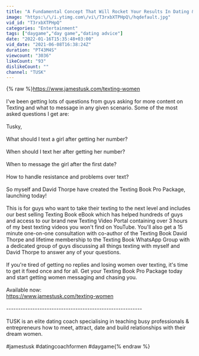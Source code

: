 ```yaml
---
title: "A Fundamental Concept That Will Rocket Your Results In Dating & In Life"
image: "https:\/\/i.ytimg.com\/vi\/T3rxbXTPHpQ\/hqdefault.jpg"
vid_id: "T3rxbXTPHpQ"
categories: "Entertainment"
tags: ["daygame","day game","dating advice"]
date: "2022-01-16T15:35:48+03:00"
vid_date: "2021-06-08T16:38:24Z"
duration: "PT43M4S"
viewcount: "3036"
likeCount: "93"
dislikeCount: ""
channel: "TUSK"
---
```

{% raw %}<a rel="nofollow" target="blank" href="https://www.jamestusk.com/texting-women">https://www.jamestusk.com/texting-women</a> <br /><br />I've been getting lots of questions from guys asking for more content on Texting and what to message in any given scenario. Some of the most asked questions I get are: <br /><br />Tusky, <br /><br />What should I text a girl after getting her number? <br /><br />When should I text her after getting her number? <br /><br />When to message the girl after the first date? <br /><br />How to handle resistance and problems over text? <br /><br />So myself and David Thorpe have created the Texting Book Pro Package, launching today! <br /><br />This is for guys who want to take their texting to the next level and includes our best selling Texting Book eBook which has helped hundreds of guys and access to our brand new Texting Video Portal containing over 3 hours of my best texting videos you won't find on YouTube. You'll also get a 15 minute one-on-one consultation with co-author of the Texting Book David Thorpe and lifetime membership to the Texting Book WhatsApp Group with a dedicated group of guys discussing all things texting with myself and David Thorpe to answer any of your questions. <br /><br />If you're tired of getting no replies and losing women over texting, it's time to get it fixed once and for all. Get your Texting Book Pro Package today and start getting women messaging and chasing you. <br /><br />Available now:<br /><a rel="nofollow" target="blank" href="https://www.jamestusk.com/texting-women">https://www.jamestusk.com/texting-women</a><br /><br />---------------------------------------------------------<br /><br />TUSK is an elite dating coach specialising in teaching busy professionals &amp; entrepreneurs how to meet, attract, date and build relationships with their dream women.<br /><br />#jamestusk #datingcoachformen #daygame{% endraw %}
